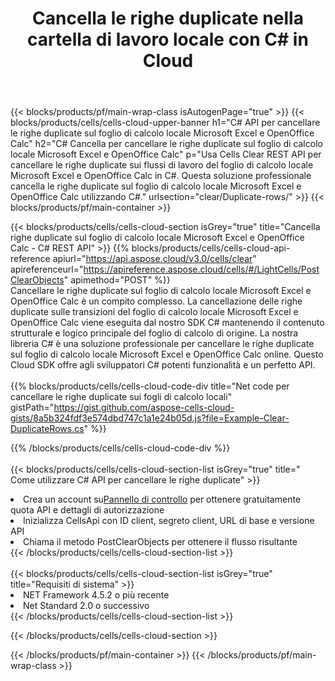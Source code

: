 ﻿---
title: Cancella le righe duplicate nella cartella di lavoro locale con C# in Cloud
description:  API cloud e SDK per cancellare la riga duplicata su Microsoft Excel e OpenOffice Calc con C#. Cancella le righe duplicate sui fogli di calcolo locali tramite l'SDK Cells Cloud API per C#
url: /it/net/clear/duplicate-rows/
---
{{< blocks/products/pf/main-wrap-class isAutogenPage="true" >}}
{{< blocks/products/cells/cells-cloud-upper-banner h1="C# API per cancellare le righe duplicate sul foglio di calcolo locale Microsoft Excel e OpenOffice Calc" h2="C# Cancella per cancellare le righe duplicate sul foglio di calcolo locale Microsoft Excel e OpenOffice Calc" p="Usa Cells Clear REST API per cancellare le righe duplicate sui flussi di lavoro del foglio di calcolo locale Microsoft Excel e OpenOffice Calc in C#. Questa soluzione professionale cancella le righe duplicate sul foglio di calcolo locale Microsoft Excel e OpenOffice Calc utilizzando C#." urlsection="clear/Duplicate-rows/" >}}
{{< blocks/products/pf/main-container >}}

{{< blocks/products/cells/cells-cloud-section isGrey="true" title="Cancella righe duplicate sul foglio di calcolo locale Microsoft Excel e OpenOffice Calc - C# REST API" >}}
{{% blocks/products/cells/cells-cloud-api-reference apiurl="https://api.aspose.cloud/v3.0/cells/clear" apireferenceurl="https://apireference.aspose.cloud/cells/#/LightCells/PostClearObjects" apimethod="POST" %}}
<br/>
Cancellare le righe duplicate sul foglio di calcolo locale Microsoft Excel e OpenOffice Calc è un compito complesso. La cancellazione delle righe duplicate sulle transizioni del foglio di calcolo locale Microsoft Excel e OpenOffice Calc viene eseguita dal nostro SDK C# mantenendo il contenuto strutturale e logico principale del foglio di calcolo di origine. La nostra libreria C# è una soluzione professionale per cancellare le righe duplicate sul foglio di calcolo locale Microsoft Excel e OpenOffice Calc online. Questo Cloud SDK offre agli sviluppatori C# potenti funzionalità e un perfetto API.
<br/>
<br/>
{{% blocks/products/cells/cells-cloud-code-div title="Net code per cancellare le righe duplicate sui fogli di calcolo locali" gistPath="https://gist.github.com/aspose-cells-cloud-gists/8a5b324fdf3e574dbd747c1a1e24b05d.js?file=Example-Clear-DuplicateRows.cs" %}}
  
{{% /blocks/products/cells/cells-cloud-code-div %}}
<br/>
<br/>
{{< blocks/products/cells/cells-cloud-section-list isGrey="true" title=" Come utilizzare C# API per cancellare le righe duplicate" >}}
<li> Crea un account su<a href="https://dashboard.aspose.cloud/">Pannello di controllo</a> per ottenere gratuitamente quota API e dettagli di autorizzazione</li>
<li>Inizializza CellsApi con ID client, segreto client, URL di base e versione API</li>
<li>Chiama il metodo PostClearObjects per ottenere il flusso risultante</li>
{{< /blocks/products/cells/cells-cloud-section-list >}}
<br/>
<br/>
{{< blocks/products/cells/cells-cloud-section-list isGrey="true" title="Requisiti di sistema" >}}
<li>NET Framework 4.5.2 o più recente</li>
<li>Net Standard 2.0 o successivo</li>
{{< /blocks/products/cells/cells-cloud-section-list >}}

{{< /blocks/products/cells/cells-cloud-section >}}

{{< /blocks/products/pf/main-container >}}
{{< /blocks/products/pf/main-wrap-class >}}
